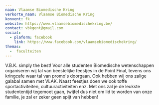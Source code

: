 ```yaml
---
naam: Vlaamse Biomedische Kring
verkorte_naam: Vlaamse Biomedische Kring
konvent: fk
website: https://www.vlaamsebiomedischekring.be/
contact: vbkgent@gmail.com
social:
  - plaform: facebook
    link: https://www.facebook.com/vlaamsebiomedischekring/
themas:
  -  faculteiten
---
```

V.B.K. simply the best! Voor alle studenten Biomedische wetenschappen organiseren wij tal van beestelijke feestjes in de Point Final, tevens ons kringcafe waar tal van promo's doorgaan. Ook hebben wij ons zalige galabal samen met VLAK. Naast feestjes doen we ook toffe sportactiviteiten, cultuuractiviteiten enz. Met ons zal je de leukste studententijd tegemoet gaan, twijfel dus niet om lid te worden van onze familie, je zal er zeker geen spijt van hebben!
